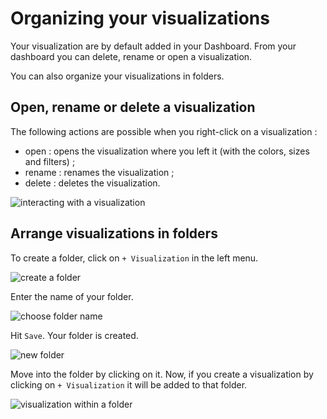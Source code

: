 # Organizing your visualizations

Your visualization are by default added in your Dashboard. From your dashboard you can delete, rename or open a visualization.

You can also organize your visualizations in folders.

## Open, rename or delete a visualization

The  following actions are possible when you right-click on a visualization :
* open : opens the visualization where you left it (with the colors, sizes and filters) ;
* rename : renames the visualization ;
* delete : deletes the visualization.


![interacting with a visualization](https://dl.dropboxusercontent.com/s/imm3d1t0vmvygzc/22.png?dl=0)

## Arrange visualizations in folders

To create a folder, click on ```+ Visualization``` in the left menu.

![create a folder](https://dl.dropboxusercontent.com/s/ghg57rsj8jywzh4/23.png?dl=0)

Enter the name of your folder.

![choose folder name](https://dl.dropboxusercontent.com/s/a1rkczkqwdezxxs/24.png?dl=0)

Hit ```Save```. Your folder is created.

![new folder](https://dl.dropboxusercontent.com/s/7h02o2knoa41atp/25.png?dl=0)

Move into the folder by clicking on it. Now, if you create a visualization by clicking on ```+ Visualization``` it will be added to that folder.

![visualization within a folder](https://dl.dropboxusercontent.com/s/e2b4gq2xstkylio/26.png?dl=0)
